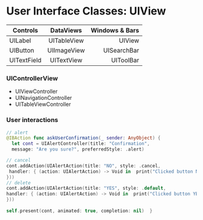 # User Interface Classes: UIView

| Controls      | DataViews     | Windows & Bars  | 
| ------------- |:-------------:| -----:|
| UILabel       | UITableView   | UIView |
| UIButton      | UIImageView   | UISearchBar |
| UITextField   | UITextView    | UIToolBar |

### UIControllerView

*  UIViewController
*  UINavigationController
*  UITableViewController

### User interactions

```swift
// alert
@IBAction func askUserConfirmation(_ sender: AnyObject) {  
  let cont = UIAlertController(title: "Confirmation",  
  message: "Are you sure?", preferredStyle: .alert) 

// cancel 
cont.addAction(UIAlertAction(title: "NO", style: .cancel,  
 handler: { (action: UIAlertAction) -> Void in  print("Clicked button NO") 
})) 
// delete
cont.addAction(UIAlertAction(title: "YES", style: .default,  
handler: { (action: UIAlertAction) -> Void in  print("Clicked button YES") 
})) 
 
self.present(cont, animated: true, completion: nil)  }
```

